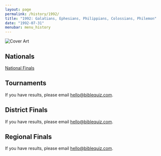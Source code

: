```yaml
---
layout: page
permalink: /history/1992/
title: "1992: Galatians, Ephesians, Philippians, Colossians, Philemon"
date: "1992-07-31"
menubar: menu_history
---
```


<img src="{% link assets/scripture-portions/1992.jpg %}" alt="Cover Art" style="max-height:400px" />

## Nationals
<a href="{% link _pages/history/1992/nationals.md %}" class="button is-primary">National Finals</a>

## Tournaments
If you have results, please email [hello@biblequiz.com](mailto:hello@biblequiz.com).

## District Finals
If you have results, please email [hello@biblequiz.com](mailto:hello@biblequiz.com).

## Regional Finals
If you have results, please email [hello@biblequiz.com](mailto:hello@biblequiz.com).
